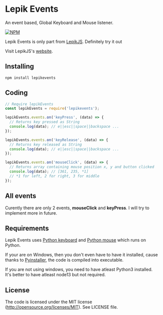 # Lepik Events
An event based, Global Keyboard and Mouse listener.

[![NPM](https://nodei.co/npm-dl/lepikevents.png)](https://www.npmjs.com/package/lepikevents)

Lepik Events is only part from [LepikJS](https://www.npmjs.com/package/lepikjs). Definitely try it out

Visit LepikJS's [website](https://lepikjs.netlify.app/).


## Installing

    npm install lepikevents

## Coding

```javascript
// Require lepikEvents
const lepikEvents = require('lepikevents');

lepikEvents.events.on('keyPress', (data) => {
  // Returns key pressed as String 
  console.log(data); // e||esc||space||backspace ...
});

lepikEvents.events.on('keyRelease', (data) => {
  // Returns key released as String 
  console.log(data); // e||esc||space||backspace ...
});

lepikEvents.events.on('mouseClick', (data) => {
  // Returns array containing mouse position x, y and button clicked 
  console.log(data); // [361, 235, *1]
  // *1 for left, 2 for right, 3 for middle
});
```

## All events

Curently there are only 2 events, **mouseClick** and **keyPress**.
I will try to implement more in future.

## Requirements

Lepik Events uses [Python keyboard](https://github.com/boppreh/keyboard) and [Python mouse](https://github.com/boppreh/mouse) which runs on Python. 

If your are on Windows, then you don't even have to have it installed, cause thanks to [Pyinstaller](https://github.com/pyinstaller/pyinstaller), the code is compiled into executable.

If you are not using windows, you need to have atleast Python3 installed.
It's better to have atleast node13 but not required.


## License
The code is licensed under the MIT license (http://opensource.org/licenses/MIT). See LICENSE file.